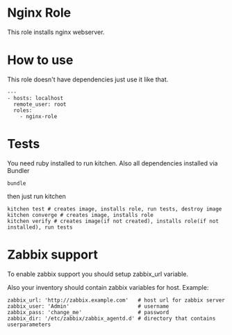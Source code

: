 Nginx Role
=========

This role installs nginx webserver.

How to use
=========
This role doesn't have dependencies just use it like that.
```
---
- hosts: localhost
  remote_user: root
  roles:
    - nginx-role
```

Tests
=========
You need ruby installed to run kitchen.
Also all dependencies installed via Bundler
```
bundle
```
then just run kitchen
```
kitchen test # creates image, installs role, run tests, destroy image
kitchen converge # creates image, installs role
kitchen verify # creates image(if not created), installs role(if not installed), run tests
```

Zabbix support
======
To enable zabbix support you should setup zabbix_url variable.

Also your inventory should contain zabbix variables for host.
Example:
~~~
zabbix_url: 'http://zabbix.example.com'   # host url for zabbix server
zabbix_user: 'Admin'                      # username
zabbix_pass: 'change_me'                  # password
zabbix_dir: '/etc/zabbix/zabbix_agentd.d' # directory that contains userparameters
~~~
